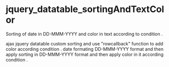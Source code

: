# jquery_datatable_sortingAndTextColor
Sorting of date in DD-MMM-YYYY  and  color in text according to condition .


ajax jquery datatable custom sorting and 
use "rowcallback" function to add color according condition .
date formating DD-MMM-YYYY format 
and then apply sorting in DD-MMM-YYYY format 
and then apply color in it according condition .

